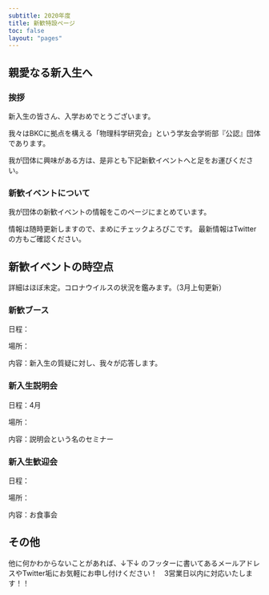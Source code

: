 ```yaml
---
subtitle: 2020年度
title: 新歓特設ページ
toc: false
layout: "pages"
---
```


## 親愛なる新入生へ
### 挨拶
新入生の皆さん、入学おめでとうございます。

我々はBKCに拠点を構える「物理科学研究会」という学友会学術部『公認』団体であります。

我が団体に興味がある方は、是非とも下記新歓イベントへと足をお運びください。

### 新歓イベントについて
我が団体の新歓イベントの情報をこのページにまとめています。

情報は随時更新しますので、まめにチェックよろぴこです。
最新情報はTwitterの方もご確認ください。


## 新歓イベントの時空点
詳細はほぼ未定。コロナウイルスの状況を鑑みます。（3月上旬更新）

### 新歓ブース
日程：

場所：

内容：新入生の質疑に対し、我々が応答します。

### 新入生説明会
日程：4月

場所：

内容：説明会という名のセミナー

### 新入生歓迎会
日程：

場所：

内容：お食事会

## その他
他に何かわからないことがあれば、↓下↓ のフッターに書いてあるメールアドレスやTwitter垢にお気軽にお申し付けください！　3営業日以内に対応いたします！！